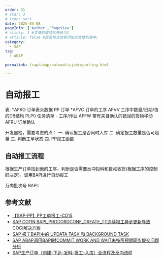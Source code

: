 ```yaml
---
order: 31
# star: 3
# icon: sort
date: 2025-05-08
pageInfo: ['Author','PageView']
# sticky: 1 #文章的置顶优先级为1
# article: false #是否将该文章添加至文章列表中。
category:
  - SAP
tag:
  - ABAP

permalink: /sap/abap/automaticjobreporting.html

---
```


# 自动报工
<!-- more -->

表:
*AFKO    订单表头数据 PP 订单
*AFVC    订单的工序
AFVV    工序中数量/日期/值的DB结构
PLP0    任务清单 - 工序/作业
AFFW    带有来自确认的错误的货物移动
AFRU    订单确认

开发自检，需要考虑的点：
一. 确认报工是否同时入库
二. 确定报工数量是否可超量
三. 判断工单状态
四. PP报工函数

## 自动报工流程
根据生产订单找到他的工序，判断是否需要反冲投料和自动收货(根据工序的控制码决定)。调用BAPI进行自动报工

万向批次号
BAPI:

## 参考文献
- [【SAP-PP】PP工单报工-CO15](https://blog.csdn.net/weixin_42400703/article/details/135536449)
- [SAP CO11N BAPI_PRODORDCONF_CREATE_TT连续报工异步更新导致COGI解决方案](https://blog.csdn.net/DeveloperMrMeng/article/details/139811212)
- [SAP 报工BAPI中的 UPDATA TASK 和 BACKGROUND TASK](https://blog.csdn.net/DeveloperMrMeng/article/details/140174352?spm=1001.2014.3001.5501)
- [SAP ABAP调用BAPI时COMMIT WORK AND WAIT未按照预期同步提交问题分析](https://blog.csdn.net/DeveloperMrMeng/article/details/140377250?spm=1001.2014.3001.5501)
- [SAP生产订单（创建-下达-发料-报工-入库）全流程及反向流程](https://blog.csdn.net/u010837413/article/details/140664748?utm_medium=distribute.pc_relevant.none-task-blog-2~default~baidujs_baidulandingword~default-1-140664748-blog-144586173.235^v43^pc_blog_bottom_relevance_base5&spm=1001.2101.3001.4242.1&utm_relevant_index=4)